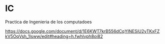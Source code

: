 # IC
 Practica de Ingenieria de los computadoes


https://docs.google.com/document/d/1E6KWT7krB556dCqYINESiU2yTKxFZkV5OqVsh_1lsww/edit#heading=h.fwhlvph8oi82
